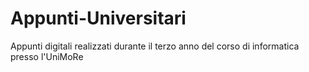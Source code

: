 # Appunti-Universitari
Appunti digitali realizzati durante il terzo anno del corso di informatica presso l'UniMoRe
